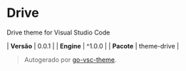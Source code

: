 # Drive

Drive theme for Visual Studio Code

| **Versão** | 0.0.1 |
| **Engine** | ^1.0.0 |
| **Pacote** | theme-drive |

> Autogerado por [go-vsc-theme](https://github.com/natalbu/go-vsc-theme).
